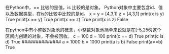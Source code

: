 在Python中，== 比较的是值，is 比较的是对象。
Python对象中主要包含id、值以及数据类型，在is的比较中比较的是id。
x = y = [4,3,1]
z = [4,3,1]
print(x is y)
True
print(x == y)
True
print(x == z)
True
print(x is z)
False


在python中有小整数对象池的概念，小整数对象池简单来说就是在[-5,256]这个区间内创建的对象，不会被回收。
c = 100
d = 100
print(c == d)
True
print(c is d)
True
##############
a = 1000
b = 1000
print(a is b)
False
print(a==b)
True
